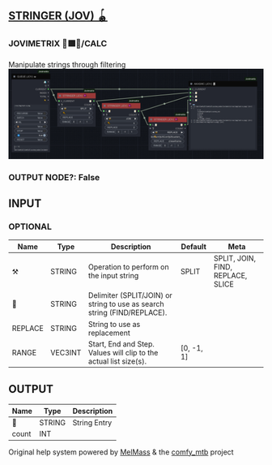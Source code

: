 [STRINGER (JOV) 🪀](https://github.com/Amorano/Jovimetrix-examples/blob/master/node/STRINGER/STRINGER.md)
--------------------------------------------------------------------------------------------------------
### JOVIMETRIX 🔺🟩🔵/CALC
  
Manipulate strings through filtering  
![STRINGER](https://raw.githubusercontent.com/Amorano/Jovimetrix-examples/master/node/STRINGER/STRINGER.png)
### OUTPUT NODE?: False
INPUT
-----
### OPTIONAL
| Name | Type | Description | Default | Meta |
| --- | --- | --- | --- | --- |
| ⚒️ | STRING | Operation to perform on the input string | SPLIT | SPLIT, JOIN, FIND, REPLACE, SLICE |
| 🔑 | STRING | Delimiter (SPLIT/JOIN) or string to use as search string (FIND/REPLACE). |  |  |
| REPLACE | STRING | String to use as replacement |  |  |
| RANGE | VEC3INT | Start, End and Step. Values will clip to the actual list size(s). | [0, -1, 1] |  |
OUTPUT
------
| Name | Type | Description |
| --- | --- | --- |
| 📝 | STRING | String Entry |
| count | INT |  |
Original help system powered by [MelMass](https://github.com/melMass) & the [comfy\_mtb](https://github.com/melMass/comfy_mtb) project